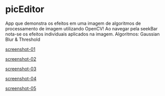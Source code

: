 # picEditor
App que demonstra os efeitos em uma imagem de algoritmos de processamento de imagem utilizando OpenCV!
Ao navegar pela seekBar nota-se os efeitos individuais aplicados na imagem.
Algoritmos: Gaussian Blur & Threshold

[screenshot-01](https://lh3.googleusercontent.com/VYzmCJSqC30DYnncUZgEmXHnpzBzs_gONE7kYXKX8R4XSctZupfmWnvnk_HnoK6jZ6NyC28bz9T7EDClO-7xlxYuHwf-5wjb2Zwfl_ehj_EwJA_5kenuJnRtWRQmehjYyV43nZpJZxZps9PzT60KsDeYWO7CQGi13SZhCXT9TWFK6BQMgrmOXs7u71xtsDFKxWdgkz4jHe66Fqrj2NNoL6b2fhsN4GQUTqXMqhiRujPzakYD2K-35V1XmNu-ZfS0qASa0pznPmDLtnx1LRam7Ff6Qhge8yAbQf2rgAS3FAe2OTP8aCMNX1IDoTB-lc2yoghQQEwc031t2XdwQSghnYmooyBhFX2nQKSO3VTKGvWvSRU0iZSNtYQFwXPIyn-hGZ8HGT9SfLJXDtU4nWmwrN15dHqExrtw7XriUnVIdZAGGyZ1PDBzjxnLPEtjk0UVBOCk3FlOnwFKWesnG5avQKQ0vNB-TqC2Wkxri-f0Pd7YB0h69r3jQPNgOmT4DYD239iniMVDZ9mZDZgKhHqvgVKWeFPT4y53nMCUcqMGypvNc7c8kpSKdwv9BzRNluMhiURAi36MbwWlpxBOrzMGOOkSgCzaaCCpcNZKcGpXi1xKsjyr5kMDXj7dk_Oh94HvKRLVMZH_2IV55pmVJwtECIoNwkqG83UwWA0tDDQr47HcIPlCo27t_cnuqpL4=w342-h608-no)


[screenshot-02](https://lh3.googleusercontent.com/IL8SrSUE-bUCsSe6eRG0oY6c7JjnAQ_PENTKikwcPz7AB8zvV2O9B8nr9QbY88h6SkIAoaK6u0qak02jJ8naMBUDkH7RV4LYIIJgOqOUOS9RNtlbNGbfAJ2SR6kvlcUPmwak-sUKdXIcZftSql33eoU01KnPg4c2HSrm6QvqNduGPs4jbW7ZnKM0TbEm5gkWTOcBUQcPFC7wdx3UmhfcxCm4lC7sLlygW9M2JMFt_BRItnGsZirn6oQ2ZceRZbk5x1QRUgKIX48f0ZN3K35Ohc_ma-fDWtbn9cP3d1K6lK24d1LPQ4rBh1IoDQuDH8gP8aFd0pi_kHdzvE7qbNOB-F5d2w5jKb1bwoPqCIqyDGdXrbaP1V4IB_0JeMrKFAwyegE9pxqy1tISKO_D653UQ2wLl8LWRgkox_pitLGdPrO1uQ47hY0XJI9sjM9QMENvITVeiANFflc5MIyj3FqXx4CrMr4IGVPP6yzhrDiVS23FZtb80bNhbwxws-i1tTA-K9iDj1UpCOrcBFZUTqdDfBKTl7TVdSV7e_aT_OAOzBChmGfppZW-tY1j4BNdk7NPWUe1ApNUS5SAcZuo7Ut0G5g4yqupaMmHigkkTXOWHCrCLwp-pz9clLguA2Rgh2m0CfWV7YpQyaL3OOKgGD_L4Nw0HRPceAnTbq0Uu6sp3Vbmus6a1e7A8Ad5GrED=w342-h608-noo)


[screenshot-03](https://lh3.googleusercontent.com/GmvGHnT-yzKIzUDjEZHT1MoukJ3iZ96oUU2evJXF4d0LkD2FF_s_QISmig0rJBrkzyewYO_R3cvIbKCPzHfWlMA4AvhNuuEuWovsAEku2S6q0LXgR9EKr1Yis28G3FLB-dGKjlImVZ5T55Gx0q0KWuDbNJH0zAfix6xupc_GPrbsJLIeUqxSPazFoxME8BUP37tQZ5IWXyiZkxnVHYhkmYy__CbA48AE5VnpXs-U68hG15wGN_162M1oj4oWRYgRbfxFJ2KQ9wTapjE9qLygfuqp5kjNdaY18U95qXKCPSMmxzChzFBN3yiYaTuSYIX75-3FxQCuwlVMiICyx9cxRVkNReUUJhtysDBrPNFJNIYiTGyxy6XsiBkmY2Zo0ypm7A41ZqtBryhxmmFU__hAssaU6QMtyGYMFv_sDZ39E5h3CLujhWVlTTZ-E2DjEl64dcBzjHZEEosvJ62tp2L5wONwJ6_LgoMuTCcLWWPDDde3n7k3JOrxizyRXN1n2w0iVqjKVptQuOKFpI71FxUnFsb9C66IhrYFyzniVvzkzZY_wTzZyr8RlPjX-TxfCYu7iVmy6DPZyQmhZxp1CkSO499mp3QEZ23FbhJhrfANhEYM0TsllDMRxxbYYgTDlmDnZgBY1ONyFYMUtj_HjgYJXL2ITTkk599XO8PYPJw0RT5b-Xt9LvZDXUaBWMp4=w342-h608-no)


[screenshot-04](https://lh3.googleusercontent.com/GmvGHnT-yzKIzUDjEZHT1MoukJ3iZ96oUU2evJXF4d0LkD2FF_s_QISmig0rJBrkzyewYO_R3cvIbKCPzHfWlMA4AvhNuuEuWovsAEku2S6q0LXgR9EKr1Yis28G3FLB-dGKjlImVZ5T55Gx0q0KWuDbNJH0zAfix6xupc_GPrbsJLIeUqxSPazFoxME8BUP37tQZ5IWXyiZkxnVHYhkmYy__CbA48AE5VnpXs-U68hG15wGN_162M1oj4oWRYgRbfxFJ2KQ9wTapjE9qLygfuqp5kjNdaY18U95qXKCPSMmxzChzFBN3yiYaTuSYIX75-3FxQCuwlVMiICyx9cxRVkNReUUJhtysDBrPNFJNIYiTGyxy6XsiBkmY2Zo0ypm7A41ZqtBryhxmmFU__hAssaU6QMtyGYMFv_sDZ39E5h3CLujhWVlTTZ-E2DjEl64dcBzjHZEEosvJ62tp2L5wONwJ6_LgoMuTCcLWWPDDde3n7k3JOrxizyRXN1n2w0iVqjKVptQuOKFpI71FxUnFsb9C66IhrYFyzniVvzkzZY_wTzZyr8RlPjX-TxfCYu7iVmy6DPZyQmhZxp1CkSO499mp3QEZ23FbhJhrfANhEYM0TsllDMRxxbYYgTDlmDnZgBY1ONyFYMUtj_HjgYJXL2ITTkk599XO8PYPJw0RT5b-Xt9LvZDXUaBWMp4=w342-h608-no)


[screenshot-05](https://lh3.googleusercontent.com/Tq8qtwmHve7qyYDeAqkdjnNyHFjtkXHIrX9T5e3FmQxc3B0fMI3xqG2V0oWakkTGl7ZjdA2zp-apgy_aRW8kCHwgJswEJpeQVoAjcKMIGIvzxYCDdDZ3vQlGDNuKHiV7fKHA3xuH7uxwdHKUwNLHeUZ6P6sIjhMQROGcNNsotFqonHVAzX40SQK9H0NXGYR3s_W3G_tofZjYkRJnwdRV45TDD5VjihnWdw0iZo1ZWdQh1idlNJhH2QehHXKs4tjEDxk3rL0hDABFPhJRYLiCceqgObNRlZmMjpWiTLIfF0edEv6xejytZ_4LOo7M7E96T6N83FH7GlFLi3s1rp0MYIhytSBAKQtHn3UeIwUU0FU8nTkiJHdMz80mCQEhfhLLC88frPOyeLNnJGmOHaivVsLtS7tBqg3-dp5t0-hTHBdoTZ5_Ep6UOVVvktKe643bg4b0DQrvzTCihX1Rp8TAg_jU8_l3QYSyi7wurFHBaJfwGgOqdKl0iln3YFuVuvuMNxNskCb7qDGNkVum_NiIiC2U6NMr9f_3SDqUCSWvTJ8GEivHQEMZYKN7smtxuRmm1f_XSEW6owd96EFzEkQTx9Y8fHfKz_sru8UrsX8rn7F7cBX_sevTBtAZag31kG_uAh82LXEB0rxEvs_tUyKPtqf2Jih_X5k8B0OdxOQ0_axfBq8B9wChOSI-Lt56=w342-h608-no)


